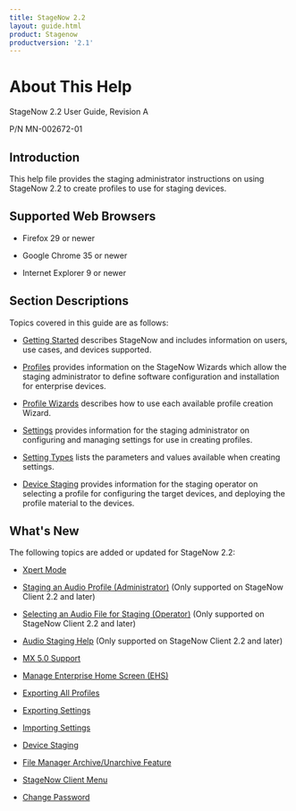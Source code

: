 ```yaml
---
title: StageNow 2.2
layout: guide.html
product: Stagenow
productversion: '2.1'
---
```


# About This Help

StageNow 2.2 User Guide, Revision A

P/N MN-002672-01

## Introduction
This help file provides the staging administrator instructions on using StageNow 2.2 to create profiles to use for staging devices.

## Supported Web Browsers

* Firefox 29 or newer

* Google Chrome 35 or newer 

* Internet Explorer 9 or newer

## Section Descriptions
Topics covered in this guide are as follows:

* [Getting Started](/stagenow/2-2/gettingstarted) describes StageNow and includes information on users, use cases, and devices supported.

* [Profiles](/stagenow/2-2/stagingprofiles) provides information on the StageNow Wizards which allow the staging administrator to define software configuration and installation for enterprise devices.

* [Profile Wizards](/stagenow/2-2/ProfileWizards) describes how to use each available profile creation Wizard.

* [Settings](/stagenow/2-2/settingconfig) provides information for the staging administrator on configuring and managing settings for use in creating profiles.

* [Setting Types](/stagenow/2-2/CSPreference) lists the parameters and values available when creating settings.

* [Device Staging](/stagenow/2-2/stageclient) provides information for the staging operator on selecting a profile for configuring the target devices, and deploying the profile material to the devices.

## What's New
The following topics are added or updated for StageNow 2.2:

* [Xpert Mode](/stagenow/2-2/Profiles/xpertmode)

* [Staging an Audio Profile (Administrator)](/stagenow/2-2/stagingprofiles/#staginganaudioprofile) (Only supported on StageNow Client 2.2 and later)

* [Selecting an Audio File for Staging (Operator)](/stagenow/2-2/stageclient/#selectinganaudiofileforstaging) (Only supported on StageNow Client 2.2 and later)

* [Audio Staging Help](/stagenow/2-2/stageclient/#audiostaginghelp) (Only supported on StageNow Client 2.2 and later)

* [MX 5.0 Support](/stagenow/2-2/stagingprofiles/#configure)

* [Manage Enterprise Home Screen (EHS)](/stagenow/2-2/Profiles/xpertmode/#manageenterprisehomescreenehs)

* [Exporting All Profiles](/stagenow/2-2/stagingprofiles/#exportingallprofiles)

* [Exporting Settings](/stagenow/2-2/settingconfig/#exportingsettings)

* [Importing Settings](/stagenow/2-2/settingconfig/#importingsettings)

* [Device Staging](/stagenow/2-2/stageclient/#devicestaging)

* [File Manager Archive/Unarchive Feature](../csp/file/#archive-target-path-and-folder-name)

* [StageNow Client Menu](/stagenow/2-2/stageclient/#stagenowclientmenu)

* [Change Password](/stagenow/2-2/gettingstarted/#changepassword)









